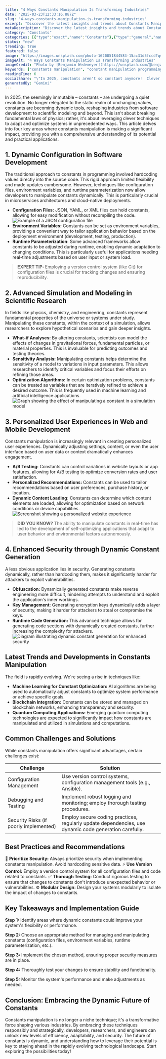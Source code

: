 ```yaml
---
title: "4 Ways Constants Manipulation Is Transforming Industries"
date: "2025-03-23T12:33:16.887Z"
slug: "4-ways-constants-manipulation-is-transforming-industries"
excerpt: "Discover the latest insights and trends about Constants Manipulation. This comprehensive guide covers everything you need to know about Constants Manipulation in 2025."
metaDescription: "Discover the latest insights and trends about Constants Manipulation. This comprehensive guide covers everything you need to know about Constants Manipulat..."
category: "Constants"
categories: [{"type":"exact","name":"Constants"},{"type":"general","name":"Computer Science"},{"type":"medium","name":"Software Engineering"},{"type":"specific","name":"Compiler Optimization"},{"type":"niche","name":"Constant Folding"}]
status: "new"
trending: true
featured: false
image: "https://images.unsplash.com/photo-1620051844584-15ac31d5fccd?q=85&w=1200&fit=max&fm=webp&auto=compress"
imageAlt: "4 Ways Constants Manipulation Is Transforming Industries"
imageCredit: "Photo by [Benjamin Wedemeyer](https://unsplash.com/@benjaminwedemeyer) on Unsplash"
keywords: ["constants manipulation", "constant manipulation programming", "how to manipulate constants", "constant manipulation techniques", "python constant manipulation", "javascript constant manipulation", "manipulating constants in c++", "constant value manipulation", "best practices constant manipulation", "constant manipulation security risks"]
readingTime: 6
socialShare: "\"In 2025, constants aren't so constant anymore!  Clever manipulation of seemingly fixed values is revolutionizing industries, from software to scientific research.\""
generatedBy: "Gemini"
---
```




In 2025, the seemingly immutable – constants – are undergoing a quiet revolution.  No longer relegated to the static realm of unchanging values, constants are becoming dynamic tools, reshaping industries from software development to scientific modeling and beyond. This isn't about breaking fundamental laws of physics; rather, it's about leveraging clever techniques to adapt and optimize systems in unprecedented ways. This article delves into four key areas where constants manipulation is making a significant impact, providing you with a comprehensive understanding of its potential and practical applications.

## 1.  Dynamic Configuration in Software Development

The traditional approach to constants in programming involved hardcoding values directly into the source code. This rigid approach limited flexibility and made updates cumbersome.  However, techniques like configuration files, environment variables, and runtime parameterization now allow developers to manipulate constants dynamically.  This is particularly crucial in microservices architectures and cloud-native deployments.

*   **Configuration Files:**  JSON, YAML, or XML files can hold constants, allowing for easy modification without recompiling the code. ![Example of a JSON configuration file](https://images.unsplash.com/photo-1620050382792-434b5828873d?q=85&w=1200&fit=max&fm=webp&auto=compress)
*   **Environment Variables:**  Constants can be set as environment variables, providing a convenient way to tailor application behavior based on the deployment environment (development, testing, production).
*   **Runtime Parameterization:**  Some advanced frameworks allow constants to be adjusted during runtime, enabling dynamic adaptation to changing conditions.  This is particularly useful for applications needing real-time adjustments based on user input or system load.

> **EXPERT TIP:**  Employing a version control system (like Git) for configuration files is crucial for tracking changes and ensuring reproducibility.

## 2.  Advanced Simulation and Modeling in Scientific Research

In fields like physics, chemistry, and engineering, constants represent fundamental properties of the universe or systems under study.  Manipulating these constants, within the context of a simulation, allows researchers to explore hypothetical scenarios and gain deeper insights.

*   **What-if Analyses:**  By altering constants, scientists can model the effects of changes in gravitational forces, fundamental particles, or material properties. This is invaluable for predicting outcomes and testing theories.
*   **Sensitivity Analysis:**  Manipulating constants helps determine the sensitivity of a model to variations in input parameters. This allows researchers to identify critical variables and focus their efforts on refining those areas.
*   **Optimization Algorithms:**  In certain optimization problems, constants can be treated as variables that are iteratively refined to achieve a desired outcome.  This is frequently used in machine learning and artificial intelligence applications. ![Graph showing the effect of manipulating a constant in a simulation model](https://images.unsplash.com/photo-1620051844584-15ac31d5fccd?q=85&w=1200&fit=max&fm=webp&auto=compress)

## 3.  Personalized User Experiences in Web and Mobile Development

Constants manipulation is increasingly relevant in creating personalized user experiences.  Dynamically adjusting settings, content, or even the user interface based on user data or context dramatically enhances engagement.

*   **A/B Testing:**  Constants can control variations in website layouts or app features, allowing for A/B testing to optimize conversion rates and user satisfaction.
*   **Personalized Recommendations:**  Constants can be used to tailor recommendations based on user preferences, purchase history, or location.
*   **Dynamic Content Loading:**  Constants can determine which content elements are loaded, allowing for optimization based on network conditions or device capabilities. ![Screenshot showing a personalized website experience](https://images.unsplash.com/photo-1620052079778-7d5b7509645c?q=85&w=1200&fit=max&fm=webp&auto=compress)

> **DID YOU KNOW?**  The ability to manipulate constants in real-time has led to the development of self-optimizing applications that adapt to user behavior and environmental factors autonomously.

## 4.  Enhanced Security through Dynamic Constant Generation

A less obvious application lies in security.  Generating constants dynamically, rather than hardcoding them, makes it significantly harder for attackers to exploit vulnerabilities.

*   **Obfuscation:**  Dynamically generated constants make reverse engineering more difficult, hindering attempts to understand and exploit the application's inner workings.
*   **Key Management:**  Generating encryption keys dynamically adds a layer of security, making it harder for attackers to steal or compromise the keys.
*   **Runtime Code Generation:**  This advanced technique allows for generating code sections with dynamically created constants, further increasing the complexity for attackers. ![Diagram illustrating dynamic constant generation for enhanced security](https://images.unsplash.com/photo-1617952986600-802f965dcdbc?q=85&w=1200&fit=max&fm=webp&auto=compress)

## Latest Trends and Developments in Constants Manipulation

The field is rapidly evolving.  We're seeing a rise in techniques like:

*   **Machine Learning for Constant Optimization:**  AI algorithms are being used to automatically adjust constants to optimize system performance or achieve specific goals.
*   **Blockchain Integration:**  Constants can be stored and managed on blockchain networks, enhancing transparency and security.
*   **Quantum Computing Applications:**  Emerging quantum computing technologies are expected to significantly impact how constants are manipulated and utilized in simulations and computations.

## Common Challenges and Solutions

While constants manipulation offers significant advantages, certain challenges exist:

| Challenge                     | Solution                                                                 |
|------------------------------|-----------------------------------------------------------------------------|
| Configuration Management      | Use version control systems, configuration management tools (e.g., Ansible). |
| Debugging and Testing         | Implement robust logging and monitoring; employ thorough testing procedures. |
| Security Risks (if poorly implemented) | Employ secure coding practices, regularly update dependencies, use dynamic code generation carefully. |

## Best Practices and Recommendations

🔑 **Prioritize Security:**  Always prioritize security when implementing constants manipulation.  Avoid hardcoding sensitive data.
⚡ **Use Version Control:**  Employ a version control system for all configuration files and code related to constants.
✅ **Thorough Testing:**  Conduct rigorous testing to ensure that changes to constants don't introduce unexpected behavior or vulnerabilities.
⚙️ **Modular Design:**  Design your systems modularly to isolate the impact of changes to constants.

## Key Takeaways and Implementation Guide

**Step 1:** Identify areas where dynamic constants could improve your system's flexibility or performance.

**Step 2:** Choose an appropriate method for managing and manipulating constants (configuration files, environment variables, runtime parameterization, etc.).

**Step 3:** Implement the chosen method, ensuring proper security measures are in place.

**Step 4:** Thoroughly test your changes to ensure stability and functionality.

**Step 5:** Monitor the system's performance and make adjustments as needed.

## Conclusion: Embracing the Dynamic Future of Constants

Constants manipulation is no longer a niche technique; it's a transformative force shaping various industries.  By embracing these techniques responsibly and strategically, developers, researchers, and engineers can unlock new levels of efficiency, adaptability, and security.  The future of constants is dynamic, and understanding how to leverage their potential is key to staying ahead in the rapidly evolving technological landscape.  Start exploring the possibilities today!

